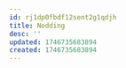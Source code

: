 ```yaml
---
id: rj1dp0fbdf12sent2g1qdjh
title: Nodding
desc: ''
updated: 1746735683894
created: 1746735683894
---
```

